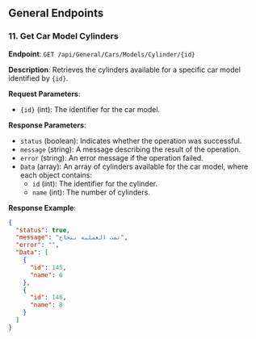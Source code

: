## General Endpoints

### 11. Get Car Model Cylinders

**Endpoint**: `GET /api/General/Cars/Models/Cylinder/{id}`

**Description**: Retrieves the cylinders available for a specific car model identified by `{id}`.

**Request Parameters**:
- `{id}` (int): The identifier for the car model.

**Response Parameters**:
- `status` (boolean): Indicates whether the operation was successful.
- `message` (string): A message describing the result of the operation.
- `error` (string): An error message if the operation failed.
- `Data` (array): An array of cylinders available for the car model, where each object contains:
  - `id` (int): The identifier for the cylinder.
  - `name` (int): The number of cylinders.

**Response Example**:
```json
{
  "status": true,
  "message": "تمت العمليه بنجاح",
  "error": "",
  "Data": [
    {
      "id": 145,
      "name": 6
    },
    {
      "id": 146,
      "name": 8
    }
  ]
}
```